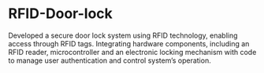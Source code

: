 # RFID-Door-lock
Developed a secure door lock system using RFID technology, enabling access through RFID tags.  Integrating hardware components, including an RFID reader, microcontroller and an electronic  locking mechanism with code to manage user authentication and control system’s operation.  
